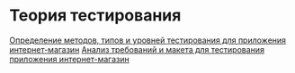 # Теория тестирования
[Определение методов, типов и уровней тестирования для приложения интернет-магазин](https://docs.google.com/spreadsheets/d/1CelOxL2nFiQOc_iWTwVzIoh8u6BnYxWTSoNrI2TtfLs/edit?usp=drive_link)
[Анализ требований и макета для тестирования приложения интернет-магазин](https://docs.google.com/spreadsheets/d/1pA9khGepXO22v2e4zG3Smb9q2vmjuVRvHAIeJMsphGc/edit?usp=sharing)
